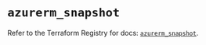 # `azurerm_snapshot`

Refer to the Terraform Registry for docs: [`azurerm_snapshot`](https://registry.terraform.io/providers/hashicorp/azurerm/3.89.0/docs/resources/snapshot).
